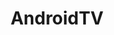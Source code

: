 ---
title: AndroidTV
crosslinks:
- cordcutters
- ShieldAndroidTV
- theNvidiaShield
- Addons4Kodi
- Android
- Chromecast
- Xiaomi
- pihole
- fireTV
- kodi
- IPTV
- shieldandroidtv
- htpc
- EmulationOnAndroid
- AceTV
- PopCornTime
- Steam
- canadacordcutters
- SmartThings
- cumulustv
---